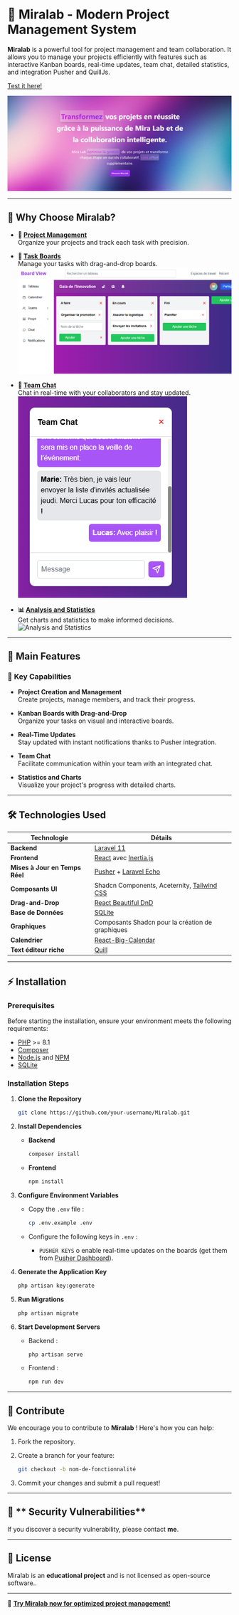 # 🌟 **Miralab - Modern Project Management System**

**Miralab** is a powerful tool for project management and team collaboration. It allows you to manage your projects efficiently with features such as interactive Kanban boards, real-time updates, team chat, detailed statistics, and integration Pusher and QuillJs.

[Test it here!](https://miralab.gerbert.etu.mmi-unistra.fr/)

![Miralab Home Page](/rdmImg/img1.png)

---

## 🚀 **Why Choose Miralab?**

- **📂 [Project Management](#-main-features)**  
  Organize your projects and track each task with precision.

- **📝 [Task Boards](#-main-features)**  
  Manage your tasks with drag-and-drop boards.  
  ![Task Boards](/rdmImg/board.png)

- **💬 [Team Chat](#-main-features)**  
  Chat in real-time with your collaborators and stay updated.  
  ![Team Chat](/rdmImg/chat.png)

- **📊 [Analysis and Statistics](#-main-features)**  
  Get charts and statistics to make informed decisions.  
  ![Analysis and Statistics](/rdmImg/analyse-statistiques.png)

---

## 🔑 **Main Features**

### 🌟 **Key Capabilities**

- **Project Creation and Management**  
  Create projects, manage members, and track their progress.

- **Kanban Boards with Drag-and-Drop**  
  Organize your tasks on visual and interactive boards.

- **Real-Time Updates**  
  Stay updated with instant notifications thanks to Pusher integration.

- **Team Chat**  
  Facilitate communication within your team with an integrated chat.

- **Statistics and Charts**  
  Visualize your project's progress with detailed charts.

---

## 🛠️ **Technologies Used**

| **Technologie**      | **Détails**                                                                |
|----------------------|----------------------------------------------------------------------------|
| **Backend**           | [Laravel 11](https://laravel.com/)                                          |
| **Frontend**          | [React](https://react.dev/) avec [Inertia.js](https://inertiajs.com/)      |
| **Mises à Jour en Temps Réel** | [Pusher](https://pusher.com/) + [Laravel Echo](https://laravel.com/docs/11.x/broadcasting) |
| **Composants UI**     | Shadcn Components, Aceternity, [Tailwind CSS](https://tailwindcss.com/)     |
| **Drag-and-Drop**     | [React Beautiful DnD](https://github.com/atlassian/react-beautiful-dnd)    |
| **Base de Données**   | [SQLite](https://sqlite.org/index.html)                                     |
| **Graphiques**        | Composants Shadcn pour la création de graphiques                           |
| **Calendrier**        | [React-Big-Calendar](https://github.com/jquense/react-big-calendar)                           |
| **Text éditeur riche**| [Quill](https://quilljs.com/)                           |

---

## ⚡ **Installation**

### **Prerequisites**

Before starting the installation, ensure your environment meets the following requirements:

- [PHP](https://www.php.net/) >= 8.1
- [Composer](https://getcomposer.org/)
- [Node.js](https://nodejs.org/) and [NPM](https://www.npmjs.com/)
- [SQLite](https://sqlite.org/index.html)

### **Installation Steps**

1. **Clone the Repository**

   ```bash
   git clone https://github.com/your-username/Miralab.git
   ```

2. **Install Dependencies**

   - **Backend**

     ```bash
     composer install
     ```

   - **Frontend**

     ```bash
     npm install
     ```

3. **Configure Environment Variables**

   - Copy the `.env` file :

     ```bash
     cp .env.example .env
     ```

   - Configure the following keys in `.env` :

     - `PUSHER KEYS` o enable real-time updates on the boards (get them from [Pusher Dashboard](https://dashboard.pusher.com/)).

4. **Generate the Application Key**

   ```bash
   php artisan key:generate
   ```

5. **Run Migrations**

   ```bash
   php artisan migrate
   ```

6. **Start Development Servers**

   - Backend :

     ```bash
     php artisan serve
     ```

   - Frontend :

     ```bash
     npm run dev
     ```

---

## 🤝 **Contribute**

We encourage you to contribute to **Miralab** ! Here's how you can help:

1. Fork the repository.
2. Create a branch for your feature:

   ```bash
   git checkout -b nom-de-fonctionnalité
   ```

3. Commit your changes and submit a pull request!

---

## 🔐 ** Security Vulnerabilities**

If you discover a security vulnerability, please contact **me**. 

---

## 📜 **License**

Miralab is an **educational project** and is not licensed as open-source software..

---

🎉 **[Try Miralab now for optimized project management!](#-pourquoi-choisir-miralab)**
